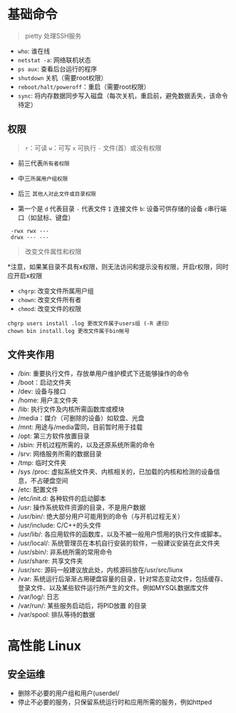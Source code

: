 # 基础命令

> pietty 处理SSH服务

- `who`: 谁在线
- `netstat -a`: 网络联机状态
- `ps aux`: 查看后台运行的程序
- `shutdown` 关机（需要root权限）
- `reboot/halt/poweroff`：重启（需要root权限）
- `sync`: 将内存数据同步写入磁盘（每次关机，重启前，避免数据丢失，该命令待定）

## 权限
> `r`：可读 `w`：可写 `x` 可执行  `-` 文件(首）或没有权限

- 前三代表`所有者权限` 
- 中三`所属用户组权限` 
- 后三 `其他人对此文件或目录权限`

- 第一个是 `d` 代表目录 `-` 代表文件 `I` 连接文件 `b`: 设备可供存储的设备 `c`串行端口（如鼠标、键盘）

```
 -rwx rwx ---
 drwx --- ---
```

> 改变文件属性和权限

*注意，如果某目录不具有x权限，则无法访问和提示没有权限，开启r权限，同时应开启x权限

- `chgrp`: 改变文件所属用户组
- `chown`: 改变文件所有者
- `chmod`: 改变文件的权限

```
chgrp users install .log 更改文件属于users组 (-R 递归）
chown bin install.log 更改文件属于bin帐号

```

## 文件夹作用

- /bin: 重要执行文件，存放单用户维护模式下还能够操作的命令
- /boot：启动文件夹
- /dev: 设备与接口
- /home: 用户主文件夹
- /lib: 执行文件及内核所需函数库或模块
- /media：媒介（可删除的设备）如软盘、光盘
- /mnt: 用途与/media雷同，目前暂时用于挂载
- /opt: 第三方软件放置目录
- /sbin: 开机过程所需的，以及还原系统所需的命令
- /srv: 网络服务所需的数据目录
- /tmp: 临时文件夹
- /sys /proc: 虚拟系统文件夹、内核相关的，已加载的内核和检测的设备信息，不占硬盘空间
- /etc: 配置文件
- /etc/init.d: 各种软件的启动脚本
- /usr: 操作系统软件资源的目录，不是用户数据
- /usr/bin/: 绝大部分用户可能用到的命令（与开机过程无关）
- /usr/include: C/C++的头文件
- /usr/lib/: 各应用软件的函数库，以及不被一般用户惯用的执行文件或脚本。
- /usr/local/: 系统管理员在本机自行安装的软件，一般建议安装在此文件夹
- /usr/sbin/: 非系统所需的常用命令
- /usr/share: 共享文件夹
- /usr/src: 源码一般建议放此处，内核源码放在/usr/src/liunx
- /var: 系统运行后渐渐占用硬盘容量的目录，针对常态变动文件，包括缓存、登录文件、以及某些软件运行所产生的文件。例如MYSQL数据库文件
- /var/log/: 日志
- /var/run/: 某些服务启动后，将PID放置 的目录
- /var/spool: 排队等待的数据

# 高性能 Linux

## 安全运维

- 删除不必要的用户组和用户(userdel/
- 停止不必要的服务，只保留系统运行时和应用所需的服务，例如httped